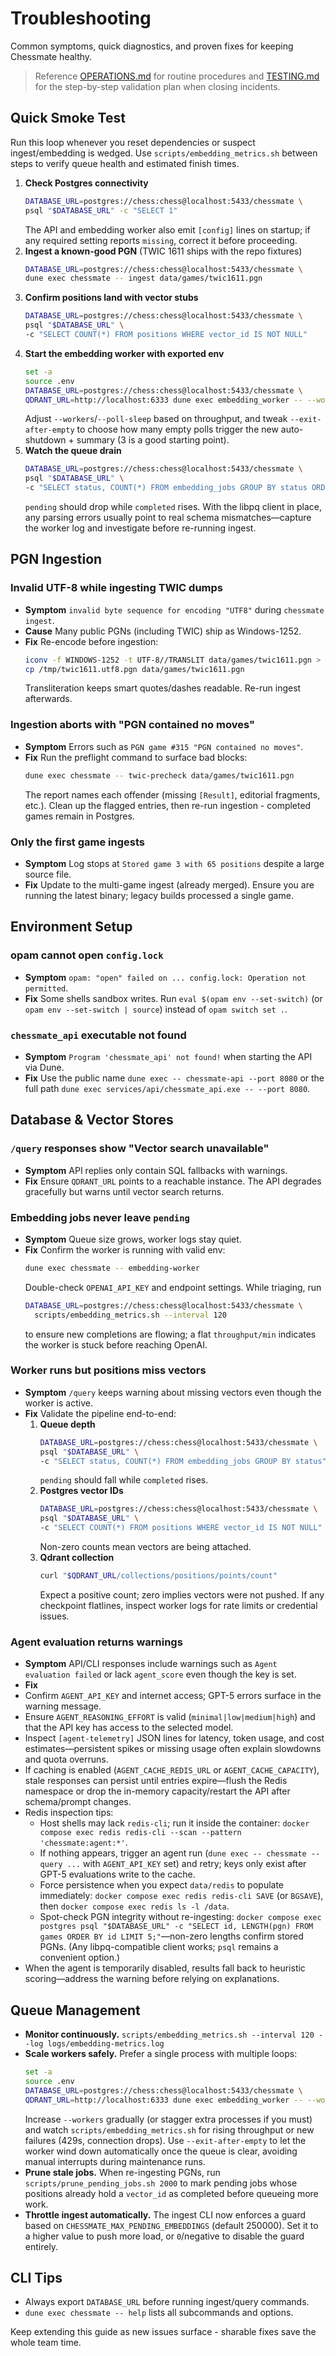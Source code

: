 # Troubleshooting

Common symptoms, quick diagnostics, and proven fixes for keeping Chessmate healthy.

> Reference [OPERATIONS.md](OPERATIONS.md) for routine procedures and [TESTING.md](TESTING.md) for the step-by-step validation plan when closing incidents.

## Quick Smoke Test
Run this loop whenever you reset dependencies or suspect ingest/embedding is wedged. Use
`scripts/embedding_metrics.sh` between steps to verify queue health and estimated finish times.

1. **Check Postgres connectivity**
   ```sh
   DATABASE_URL=postgres://chess:chess@localhost:5433/chessmate \
   psql "$DATABASE_URL" -c "SELECT 1"
   ```
   The API and embedding worker also emit `[config]` lines on startup; if any required setting reports `missing`, correct it before proceeding.
2. **Ingest a known-good PGN** (TWIC 1611 ships with the repo fixtures)
   ```sh
   DATABASE_URL=postgres://chess:chess@localhost:5433/chessmate \
   dune exec chessmate -- ingest data/games/twic1611.pgn
   ```
3. **Confirm positions land with vector stubs**
   ```sh
   DATABASE_URL=postgres://chess:chess@localhost:5433/chessmate \
   psql "$DATABASE_URL" \
   -c "SELECT COUNT(*) FROM positions WHERE vector_id IS NOT NULL"
   ```
4. **Start the embedding worker with exported env**
   ```sh
   set -a
   source .env
   DATABASE_URL=postgres://chess:chess@localhost:5433/chessmate \
   QDRANT_URL=http://localhost:6333 dune exec embedding_worker -- --workers 3 --poll-sleep 1.0 --exit-after-empty 3
   ```
   Adjust `--workers`/`--poll-sleep` based on throughput, and tweak `--exit-after-empty` to choose how many empty polls trigger the new auto-shutdown + summary (3 is a good starting point).
5. **Watch the queue drain**
   ```sh
   DATABASE_URL=postgres://chess:chess@localhost:5433/chessmate \
   psql "$DATABASE_URL" \
   -c "SELECT status, COUNT(*) FROM embedding_jobs GROUP BY status ORDER BY status"
   ```
   `pending` should drop while `completed` rises. With the libpq client in place, any parsing errors usually point to real schema mismatches—capture the worker log and investigate before re-running ingest.

## PGN Ingestion

### Invalid UTF-8 while ingesting TWIC dumps
- **Symptom** `invalid byte sequence for encoding "UTF8"` during `chessmate ingest`.
- **Cause** Many public PGNs (including TWIC) ship as Windows-1252.
- **Fix** Re-encode before ingestion:
  ```sh
  iconv -f WINDOWS-1252 -t UTF-8//TRANSLIT data/games/twic1611.pgn > /tmp/twic1611.utf8.pgn
  cp /tmp/twic1611.utf8.pgn data/games/twic1611.pgn
  ```
  Transliteration keeps smart quotes/dashes readable. Re-run ingest afterwards.

### Ingestion aborts with "PGN contained no moves"
- **Symptom** Errors such as `PGN game #315 "PGN contained no moves"`.
- **Fix** Run the preflight command to surface bad blocks:
  ```sh
  dune exec chessmate -- twic-precheck data/games/twic1611.pgn
  ```
  The report names each offender (missing `[Result]`, editorial fragments, etc.). Clean up the flagged entries, then re-run ingestion - completed games remain in Postgres.

### Only the first game ingests
- **Symptom** Log stops at `Stored game 3 with 65 positions` despite a large source file.
- **Fix** Update to the multi-game ingest (already merged). Ensure you are running the latest binary; legacy builds processed a single game.

## Environment Setup

### opam cannot open `config.lock`
- **Symptom** `opam: "open" failed on ... config.lock: Operation not permitted`.
- **Fix** Some shells sandbox writes. Run `eval $(opam env --set-switch)` (or `opam env --set-switch | source`) instead of `opam switch set .`.

### `chessmate_api` executable not found
- **Symptom** `Program 'chessmate_api' not found!` when starting the API via Dune.
- **Fix** Use the public name `dune exec -- chessmate-api --port 8080` or the full path `dune exec services/api/chessmate_api.exe -- --port 8080`.

## Database & Vector Stores

### `/query` responses show "Vector search unavailable"
- **Symptom** API replies only contain SQL fallbacks with warnings.
- **Fix** Ensure `QDRANT_URL` points to a reachable instance. The API degrades gracefully but warns until vector search returns.

### Embedding jobs never leave `pending`
- **Symptom** Queue size grows, worker logs stay quiet.
- **Fix** Confirm the worker is running with valid env:
  ```sh
  dune exec chessmate -- embedding-worker
  ```
  Double-check `OPENAI_API_KEY` and endpoint settings. While triaging, run
  ```sh
  DATABASE_URL=postgres://chess:chess@localhost:5433/chessmate \
    scripts/embedding_metrics.sh --interval 120
  ```
  to ensure new completions are flowing; a flat `throughput/min` indicates the worker is stuck before reaching OpenAI.

### Worker runs but positions miss vectors
- **Symptom** `/query` keeps warning about missing vectors even though the worker is active.
- **Fix** Validate the pipeline end-to-end:
  1. **Queue depth**
     ```sh
     DATABASE_URL=postgres://chess:chess@localhost:5433/chessmate \
     psql "$DATABASE_URL" \
     -c "SELECT status, COUNT(*) FROM embedding_jobs GROUP BY status"
     ```
     `pending` should fall while `completed` rises.
  2. **Postgres vector IDs**
     ```sh
     DATABASE_URL=postgres://chess:chess@localhost:5433/chessmate \
     psql "$DATABASE_URL" \
     -c "SELECT COUNT(*) FROM positions WHERE vector_id IS NOT NULL"
     ```
     Non-zero counts mean vectors are being attached.
  3. **Qdrant collection**
     ```sh
     curl "$QDRANT_URL/collections/positions/points/count"
     ```
     Expect a positive count; zero implies vectors were not pushed.
  If any checkpoint flatlines, inspect worker logs for rate limits or credential issues.

### Agent evaluation returns warnings
- **Symptom** API/CLI responses include warnings such as `Agent evaluation failed` or lack `agent_score` even though the key is set.
- **Fix**
- Confirm `AGENT_API_KEY` and internet access; GPT-5 errors surface in the warning message.
- Ensure `AGENT_REASONING_EFFORT` is valid (`minimal|low|medium|high`) and that the API key has access to the selected model.
- Inspect `[agent-telemetry]` JSON lines for latency, token usage, and cost estimates—persistent spikes or missing usage often explain slowdowns and quota overruns.
- If caching is enabled (`AGENT_CACHE_REDIS_URL` or `AGENT_CACHE_CAPACITY`), stale responses can persist until entries expire—flush the Redis namespace or drop the in-memory capacity/restart the API after schema/prompt changes.
- Redis inspection tips:
  - Host shells may lack `redis-cli`; run it inside the container: `docker compose exec redis redis-cli --scan --pattern 'chessmate:agent:*'`.
  - If nothing appears, trigger an agent run (`dune exec -- chessmate -- query ...` with `AGENT_API_KEY` set) and retry; keys only exist after GPT-5 evaluations write to the cache.
  - Force persistence when you expect `data/redis` to populate immediately: `docker compose exec redis redis-cli SAVE` (or `BGSAVE`), then `docker compose exec redis ls -l /data`.
  - Spot-check PGN integrity without re-ingesting: `docker compose exec postgres psql "$DATABASE_URL" -c "SELECT id, LENGTH(pgn) FROM games ORDER BY id LIMIT 5;"`—non-zero lengths confirm stored PGNs. (Any libpq-compatible client works; `psql` remains a convenient option.)
- When the agent is temporarily disabled, results fall back to heuristic scoring—address the warning before relying on explanations.

## Queue Management
- **Monitor continuously.** `scripts/embedding_metrics.sh --interval 120 --log logs/embedding-metrics.log`
- **Scale workers safely.** Prefer a single process with multiple loops:
  ```sh
  set -a
  source .env
  DATABASE_URL=postgres://chess:chess@localhost:5433/chessmate \
  QDRANT_URL=http://localhost:6333 dune exec embedding_worker -- --workers 3 --poll-sleep 1.0 --exit-after-empty 5
  ```
  Increase `--workers` gradually (or stagger extra processes if you must) and watch
  `scripts/embedding_metrics.sh` for rising throughput or new failures (429s, connection drops). Use `--exit-after-empty` to let the worker wind down automatically once the queue is clear, avoiding manual interrupts during maintenance runs.
- **Prune stale jobs.** When re-ingesting PGNs, run `scripts/prune_pending_jobs.sh 2000`
  to mark pending jobs whose positions already hold a `vector_id` as completed before
  queueing more work.
- **Throttle ingest automatically.** The ingest CLI now enforces a guard based on
  `CHESSMATE_MAX_PENDING_EMBEDDINGS` (default 250000). Set it to a higher value to push
  more load, or `0`/negative to disable the guard entirely.

## CLI Tips
- Always export `DATABASE_URL` before running ingest/query commands.
- `dune exec chessmate -- help` lists all subcommands and options.

Keep extending this guide as new issues surface - sharable fixes save the whole team time.
